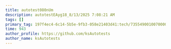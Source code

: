```yaml
---
title: autotest080nUm
description: autotestEAyg18_8/13/2025 7:08:21 AM
tags: []
primary_tag: 197f4ec4-6c14-5b5e-9fb3-058e21403d41:tech/73554900100700000996/67838200100800006287
time: 943
author_profile: https://github.com/ksAutotests
author_name: ksAutotests
---
```

